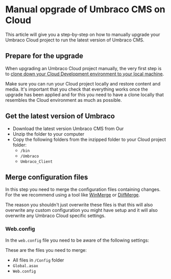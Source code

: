 # Manual opgrade of Umbraco CMS on Cloud

This article will give you a step-by-step on how to manually upgrade your Umbraco Cloud project to run the latest version of Umbraco CMS.

## Prepare for the upgrade

When upgrading an Umbraco Cloud project manually, the very first step is to [clone down your Cloud Development environment to your local machine](../../Setup/Working-locally).

Make sure you can run your Cloud project locally and restore content and media. It's important that you check that everything works once the upgrade has been applied and for this you need to have a clone locally that resembles the Cloud environment as much as possible.

## Get the latest version of Umbraco

* Download the latest version Umbraco CMS from Our
* Unzip the folder to your computer
* Copy the following folders from the inzipped folder to your Cloud project folder:
    * `/bin`
    * `/Umbraco`
    * `Umbraco_Client`

## Merge configuration files

In this step you need to merge the configuration files containing changes. For the we recommend using a tool like [WinMerge](http://winmerge.org/) or [DiifMerge](https://sourcegear.com/diffmerge/).

The reason you shouldn't just overwrite these files is that this will also overwrite any custom configuration you might have setup and it will also overwrite any Umbraco Cloud specific settings.

### Web.config

In the `web.config` file you need to be aware of the following settings:



These are the files you need to merge:

* All files in `/Config` folder
* `Global.asax` 
* `Web.config`